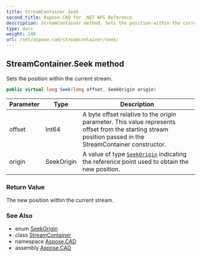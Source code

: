 ```yaml
---
title: StreamContainer.Seek
second_title: Aspose.CAD for .NET API Reference
description: StreamContainer method. Sets the position within the current stream
type: docs
weight: 140
url: /net/aspose.cad/streamcontainer/seek/
---
```

## StreamContainer.Seek method

Sets the position within the current stream.

```csharp
public virtual long Seek(long offset, SeekOrigin origin)
```

| Parameter | Type | Description |
| --- | --- | --- |
| offset | Int64 | A byte offset relative to the *origin* parameter. This value represents offset from the starting stream position passed in the StreamContainer constructor. |
| origin | SeekOrigin | A value of type [`SeekOrigin`](../../seekorigin/) indicating the reference point used to obtain the new position. |

### Return Value

The new position within the current stream.

### See Also

* enum [SeekOrigin](../../seekorigin/)
* class [StreamContainer](../)
* namespace [Aspose.CAD](../../streamcontainer/)
* assembly [Aspose.CAD](../../../)


